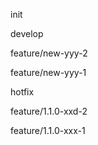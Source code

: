 init

develop

feature/new-yyy-2

feature/new-yyy-1

hotfix

feature/1.1.0-xxd-2

feature/1.1.0-xxx-1

